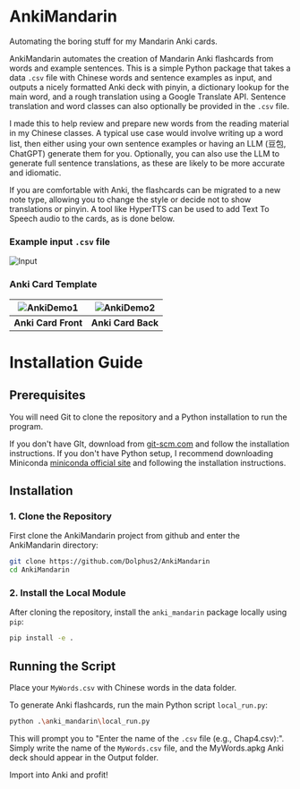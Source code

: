 # AnkiMandarin
Automating the boring stuff for my Mandarin Anki cards.

AnkiMandarin automates the creation of Mandarin Anki flashcards from words and example sentences.
This is a simple Python package that takes a data `.csv` file with Chinese words and sentence examples as input, and outputs a nicely formatted Anki deck with pinyin, a dictionary lookup for the main word, and a rough translation using a Google Translate API. Sentence translation and word classes can also optionally be provided in the `.csv` file.

I made this to help review and prepare new words from the reading material in my Chinese classes. A typical use case would involve writing up a word list, then either using your own sentence examples or having an LLM (豆包, ChatGPT) generate them for you. Optionally, you can also use the LLM to generate full sentence translations, as these are likely to be more accurate and idiomatic.

If you are comfortable with Anki, the flashcards can be migrated to a new note type, allowing you to change the style or decide not to show translations or pinyin. A tool like HyperTTS can be used to add Text To Speech audio to the cards, as is done below.

### Example input `.csv` file

![Input](https://github.com/user-attachments/assets/4dd4370a-03cc-4a35-9b9e-24f875957075)

### Anki Card Template

| ![AnkiDemo1](https://github.com/user-attachments/assets/c5493d20-b556-4247-9943-a94e959e3e21) | ![AnkiDemo2](https://github.com/user-attachments/assets/b75f8436-1b04-4844-aed6-caf1bf666f8f) |
|:---:|:---:|
| **Anki Card Front** | **Anki Card Back** |


# Installation Guide

## Prerequisites

You will need Git to clone the repository and a Python installation to run the program.

If you don't have GIt, download from [git-scm.com](https://git-scm.com/) and follow the installation instructions.
If you don't have Python setup, I recommend downloading Miniconda [miniconda official site](https://docs.conda.io/en/latest/miniconda.html) and following the installation instructions.

## Installation

### 1. Clone the Repository

First clone the AnkiMandarin project from github and enter the AnkiMandarin directory:

```bash
git clone https://github.com/Dolphus2/AnkiMandarin
cd AnkiMandarin
```

### 2. Install the Local Module

After cloning the repository, install the `anki_mandarin` package locally using `pip`:

```bash
pip install -e .
```

## Running the Script

Place your `MyWords.csv` with Chinese words in the data folder. 

To generate Anki flashcards, run the main Python script `local_run.py`:

```bash
python .\anki_mandarin\local_run.py
```

This will prompt you to "Enter the name of the `.csv` file (e.g., Chap4.csv):". Simply write the name of the `MyWords.csv` file, and the MyWords.apkg Anki deck should appear in the Output folder. 

Import into Anki and profit!